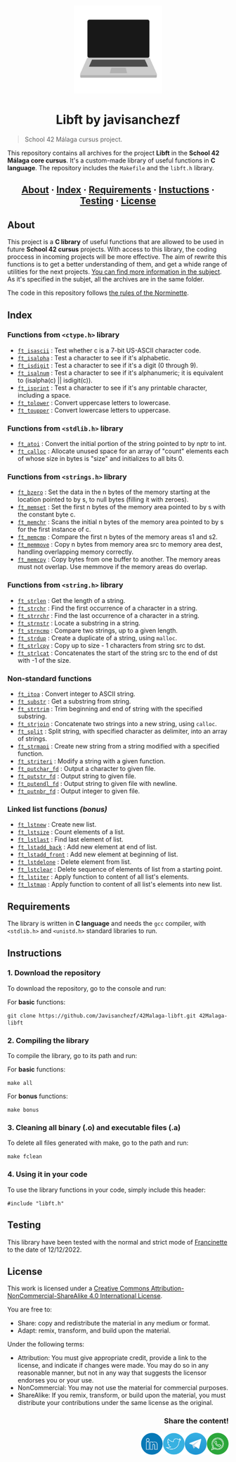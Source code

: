 <div id="header" align = center>
  <img src="https://github.com/Javisanchezf/media/blob/main/pc-gif.webp" width="200"/>
</div>

<h1 align = center>Libft by javisanchezf</h1>

> School 42 Málaga cursus project.

This repository contains all archives for the project __Libft__ in the __School 42 Málaga core cursus__. It's a custom-made library of useful functions in __C language__. The repository includes the `Makefile` and the `libft.h` library.

<h2 align = center>
	<a href="#about">About</a>
	<span> · </span>
	<a href="#index">Index</a>
	<span> · </span>
	<a href="#requirements">Requirements</a>
	<span> · </span>
	<a href="#instructions">Instuctions</a>
	<span> · </span>
	<a href="#testing">Testing</a>
	<span> · </span>
	<a href="#license">License</a>
</h2>

## About

This project is a __C library__ of useful functions that are allowed to be used in future __School 42 cursus__ projects. With access to this library, the coding proccess in incoming projects will be more effective. The aim of rewrite this functions is to get a better understanding of them, and get a whide range of utilities for the next projects. [You can find more information in the subject](https://github.com/Javisanchezf/42pdfs/blob/main/libft_subject.pdf). As it's specified in the subjet, all the archives are in the same folder.

The code in this repository follows [the rules of the Norminette](https://github.com/Javisanchezf/42pdfs/blob/main/norme.pdf).

## Index
### Functions from `<ctype.h>` library
* [`ft_isascii`](https://github.com/Javisanchezf/42Malaga-Libft/blob/main/ft_isascii.c) : Test whether c is a 7-bit US-ASCII character code.
* [`ft_isalpha`](https://github.com/Javisanchezf/42Malaga-Libft/blob/main/ft_isalpha.c) : Test a character to see if it's alphabetic.
* [`ft_isdigit`](https://github.com/Javisanchezf/42Malaga-Libft/blob/main/ft_isdigit.c) : Test a character to see if it's a digit (0 through 9).
* [`ft_isalnum`](https://github.com/Javisanchezf/42Malaga-Libft/blob/main/ft_isalnum.c) : Test a character to see if it's alphanumeric; it is equivalent to (isalpha(c) || isdigit(c)).
* [`ft_isprint`](https://github.com/Javisanchezf/42Malaga-Libft/blob/main/ft_isprint.c) : Test a character to see if it's any printable character, including a space.
* [`ft_tolower`](https://github.com/Javisanchezf/42Malaga-Libft/blob/main/ft_tolower.c) : Convert uppercase letters to lowercase.
* [`ft_toupper`](https://github.com/Javisanchezf/42Malaga-Libft/blob/main/ft_toupper.c) : Convert lowercase letters to uppercase.

### Functions from `<stdlib.h>` library
* [`ft_atoi`](https://github.com/Javisanchezf/42Malaga-Libft/blob/main/ft_atoi.c) : Convert the initial portion of the string pointed to by nptr to int.
* [`ft_calloc`](https://github.com/Javisanchezf/42Malaga-Libft/blob/main/ft_calloc.c) : Allocate unused space for an array of "count" elements each of whose size in bytes is "size" and initializes to all bits 0.

### Functions from `<strings.h>` library
* [`ft_bzero`](https://github.com/Javisanchezf/42Malaga-Libft/blob/main/ft_bzero.c) : Set the data in the n bytes of the memory starting at the location pointed to by s, to null bytes (filling it with zeroes).
* [`ft_memset`](https://github.com/Javisanchezf/42Malaga-Libft/blob/main/ft_memset.c) : Set the first n bytes of the memory area pointed to by s with the constant byte c.
* [`ft_memchr`](https://github.com/Javisanchezf/42Malaga-Libft/blob/main/ft_memchr.c) : Scans the initial n bytes of the memory area pointed to by s for the first instance of c.
* [`ft_memcmp`](https://github.com/Javisanchezf/42Malaga-Libft/blob/main/ft_memcmp.c) : Compare the first n bytes of the memory areas s1 and s2.
* [`ft_memmove`](https://github.com/Javisanchezf/42Malaga-Libft/blob/main/ft_memmove.c) : Copy n bytes from memory area src to memory area dest, handling overlapping memory correctly.
* [`ft_memcpy`](https://github.com/Javisanchezf/42Malaga-Libft/blob/main/ft_memcpy.c) : Copy bytes from one buffer to another. The memory areas must not overlap. Use memmove if the memory areas do overlap.

### Functions from `<string.h>` library
* [`ft_strlen`](https://github.com/Javisanchezf/42Malaga-Libft/blob/main/ft_strlen.c) : Get the length of a string.
* [`ft_strchr`](https://github.com/Javisanchezf/42Malaga-Libft/blob/main/ft_strchr.c) : Find the first occurrence of a character in a string.
* [`ft_strrchr`](https://github.com/Javisanchezf/42Malaga-Libft/blob/main/ft_strrchr.c) : Find the last occurrence of a character in a string.
* [`ft_strnstr`](https://github.com/Javisanchezf/42Malaga-Libft/blob/main/ft_strnstr.c) : Locate a substring in a string.
* [`ft_strncmp`](https://github.com/Javisanchezf/42Malaga-Libft/blob/main/ft_strncmp.c) : Compare two strings, up to a given length.
* [`ft_strdup`](https://github.com/Javisanchezf/42Malaga-Libft/blob/main/ft_strdup.c) : Create a duplicate of a string, using `malloc`.
* [`ft_strlcpy`](https://github.com/Javisanchezf/42Malaga-Libft/blob/main/ft_strlcpy.c) : Copy up to size - 1 characters from string src to dst.
* [`ft_strlcat`](https://github.com/Javisanchezf/42Malaga-Libft/blob/main/ft_strlcat.c) : Concatenates the start of the string src to the end of dst with -1 of the size.

### Non-standard functions
* [`ft_itoa`](https://github.com/Javisanchezf/42Malaga-Libft/blob/main/ft_itoa.c) : Convert integer to ASCII string.
* [`ft_substr`](https://github.com/Javisanchezf/42Malaga-Libft/blob/main/ft_substr.c) : Get a substring from string.
* [`ft_strtrim`](https://github.com/Javisanchezf/42Malaga-Libft/blob/main/ft_strtrim.c) : Trim beginning and end of string with the specified substring.
* [`ft_strjoin`](https://github.com/Javisanchezf/42Malaga-Libft/blob/main/ft_strjoin.c) : Concatenate two strings into a new string, using `calloc`.
* [`ft_split`](https://github.com/Javisanchezf/42Malaga-Libft/blob/main/ft_split.c) : Split string, with specified character as delimiter, into an array of strings.
* [`ft_strmapi`](https://github.com/Javisanchezf/42Malaga-Libft/blob/main/ft_strmapi.c) : Create new string from a string modified with a specified function.
* [`ft_striteri`](https://github.com/Javisanchezf/42Malaga-Libft/blob/main/ft_striteri.c) : Modify a string with a given function.
* [`ft_putchar_fd`](https://github.com/Javisanchezf/42Malaga-Libft/blob/main/ft_putchar_fd.c) : Output a character to given file.
* [`ft_putstr_fd`](https://github.com/Javisanchezf/42Malaga-Libft/blob/main/ft_putstr_fd.c) : Output string to given file.
* [`ft_putendl_fd`](https://github.com/Javisanchezf/42Malaga-Libft/blob/main/ft_putendl_fd.c) : Output string to given file with newline.
* [`ft_putnbr_fd`](https://github.com/Javisanchezf/42Malaga-Libft/blob/main/ft_putnbr_fd.c) : Output integer to given file.

### Linked list functions *(bonus)*
* [`ft_lstnew`](https://github.com/Javisanchezf/42Malaga-Libft/blob/main/ft_lstnew_bonus.c) : Create new list.
* [`ft_lstsize`](https://github.com/Javisanchezf/42Malaga-Libft/blob/main/ft_lstsize_bonus.c) : Count elements of a list.
* [`ft_lstlast`](https://github.com/Javisanchezf/42Malaga-Libft/blob/main/ft_lstlast_bonus.c) : Find last element of list.
* [`ft_lstadd_back`](https://github.com/Javisanchezf/42Malaga-Libft/blob/main/ft_lstadd_back_bonus.c) : Add new element at end of list.
* [`ft_lstadd_front`](https://github.com/Javisanchezf/42Malaga-Libft/blob/main/ft_lstadd_front_bonus.c) : Add new element at beginning of list.
* [`ft_lstdelone`](https://github.com/Javisanchezf/42Malaga-Libft/blob/main/ft_lstdelone_bonus.c) : Delete element from list.
* [`ft_lstclear`](https://github.com/Javisanchezf/42Malaga-Libft/blob/main/ft_lstclear_bonus.c) : Delete sequence of elements of list from a starting point.
* [`ft_lstiter`](https://github.com/Javisanchezf/42Malaga-Libft/blob/main/ft_lstiter_bonus.c) : Apply function to content of all list's elements.
* [`ft_lstmap`](https://github.com/Javisanchezf/42Malaga-Libft/blob/main/ft_lstmap_bonus.c) : Apply function to content of all list's elements into new list.

## Requirements
The library is written in __C language__ and needs the `gcc` compiler, with `<stdlib.h>` and `<unistd.h>` standard libraries to run.

## Instructions

### 1. Download the repository

To download the repository, go to the console and run:

For __basic__ functions:
```
git clone https://github.com/Javisanchezf/42Malaga-libft.git 42Malaga-libft
```

### 2. Compiling the library

To compile the library, go to its path and run:

For __basic__ functions:
```
make all
```

For __bonus__ functions:
```
make bonus
```

### 3. Cleaning all binary (.o) and executable files (.a)

To delete all files generated with make, go to the path and run:
```
make fclean
```

### 4. Using it in your code

To use the library functions in your code, simply include this header:
```
#include "libft.h"
```

## Testing
This library have been tested with the normal and strict mode of [Francinette](https://github.com/xicodomingues/francinette) to the date of 12/12/2022.

## License
This work is licensed under a [Creative Commons Attribution-NonCommercial-ShareAlike 4.0 International License](http://creativecommons.org/licenses/by-nc-sa/4.0/).

You are free to:
* Share: copy and redistribute the material in any medium or format.
* Adapt: remix, transform, and build upon the material.

Under the following terms:
* Attribution: You must give appropriate credit, provide a link to the license, and indicate if changes were made. You may do so in any reasonable manner, but not in any way that suggests the licensor endorses you or your use.
* NonCommercial: You may not use the material for commercial purposes.
* ShareAlike: If you remix, transform, or build upon the material, you must distribute your contributions under the same license as the original.

<h3 align = right>Share the content!</h3>

[<img src="https://github.com/Javisanchezf/media/blob/main/whatsapp-icon.png" width="50" height="50" align = right></img>](https://api.whatsapp.com/send?text=Hey!%20Check%20out%20this%20cool%20repository%20I%20found%20on%20Github.%20%0ahttps://github.com/Javisanchezf/42Malaga-Libft)
[<img src="https://github.com/Javisanchezf/media/blob/main/telegram-icon.webp" width="50" height="50" align = right></img>](https://t.me/share/url?url=https://github.com/javisanchezf/42Malaga-Libft&text=Hey!%20Check%20out%20this%20cool%20repository%20I%20found%20on%20Github.)
[<img src="https://github.com/Javisanchezf/media/blob/main/twitter-icon.png" width="50" height="50" align = right></img>](https://twitter.com/intent/tweet?url=https://github.com/Javisanchezf/42Malaga-Libft&text=Hey!%20Check%20out%20this%20cool%20repository%20I%20found%20on%20Github)
[<img src="https://github.com/Javisanchezf/media/blob/main/linkedin-icon.png" width="50" height="50" align = right></img>](https://www.linkedin.com/sharing/share-offsite/?url=https://github.com/javisanchezf/42Malaga-Libft)
